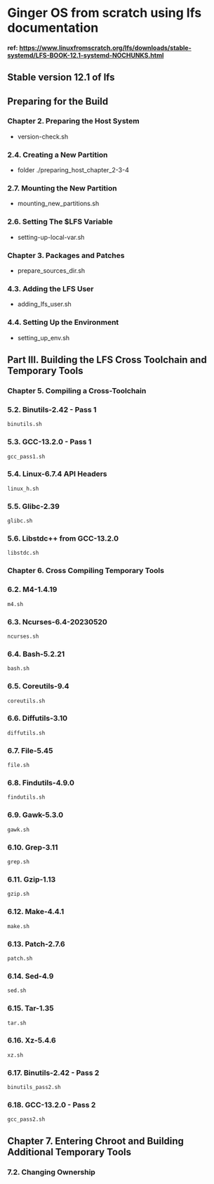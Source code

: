 # Ginger OS from scratch using lfs documentation
#### ref: https://www.linuxfromscratch.org/lfs/downloads/stable-systemd/LFS-BOOK-12.1-systemd-NOCHUNKS.html

## Stable version 12.1 of lfs

## Preparing for the Build
### Chapter 2. Preparing the Host System
- version-check.sh
### 2.4. Creating a New Partition
-  folder ./preparing_host_chapter_2-3-4
### 2.7. Mounting the New Partition
- mounting_new_partitions.sh
### 2.6. Setting The $LFS Variable
- setting-up-local-var.sh
### Chapter 3. Packages and Patches
- prepare_sources_dir.sh
### 4.3. Adding the LFS User
- adding_lfs_user.sh
### 4.4. Setting Up the Environment
- setting_up_env.sh
## Part III. Building the LFS Cross Toolchain and Temporary Tools
### Chapter 5. Compiling a Cross-Toolchain
### 5.2. Binutils-2.42 - Pass 1
`binutils.sh`
### 5.3. GCC-13.2.0 - Pass 1
`gcc_pass1.sh`
### 5.4. Linux-6.7.4 API Headers
`linux_h.sh`
### 5.5. Glibc-2.39
`glibc.sh`
### 5.6. Libstdc++ from GCC-13.2.0
`libstdc.sh`

### Chapter 6. Cross Compiling Temporary Tools
### 6.2. M4-1.4.19
`m4.sh`
### 6.3. Ncurses-6.4-20230520
`ncurses.sh`
### 6.4. Bash-5.2.21
`bash.sh`
### 6.5. Coreutils-9.4
`coreutils.sh`
### 6.6. Diffutils-3.10
`diffutils.sh`
### 6.7. File-5.45
`file.sh`
### 6.8. Findutils-4.9.0
`findutils.sh`
### 6.9. Gawk-5.3.0
`gawk.sh`
### 6.10. Grep-3.11
`grep.sh`
### 6.11. Gzip-1.13
`gzip.sh`
### 6.12. Make-4.4.1
`make.sh`
### 6.13. Patch-2.7.6
`patch.sh`
### 6.14. Sed-4.9
`sed.sh`
### 6.15. Tar-1.35
`tar.sh`
### 6.16. Xz-5.4.6
`xz.sh`
### 6.17. Binutils-2.42 - Pass 2
`binutils_pass2.sh`
### 6.18. GCC-13.2.0 - Pass 2
`gcc_pass2.sh`
## Chapter 7. Entering Chroot and Building Additional Temporary Tools
### 7.2. Changing Ownership